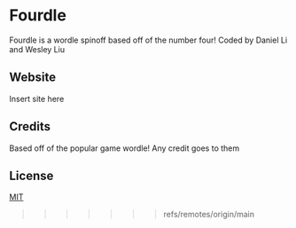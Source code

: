 # Fourdle

Fourdle is a wordle spinoff based off of the number four! Coded by Daniel Li and Wesley Liu

## Website

Insert site here


## Credits
Based off of the popular game wordle! Any credit goes to them

## License
[MIT](https://choosealicense.com/licenses/mit/)
>>>>>>> refs/remotes/origin/main
